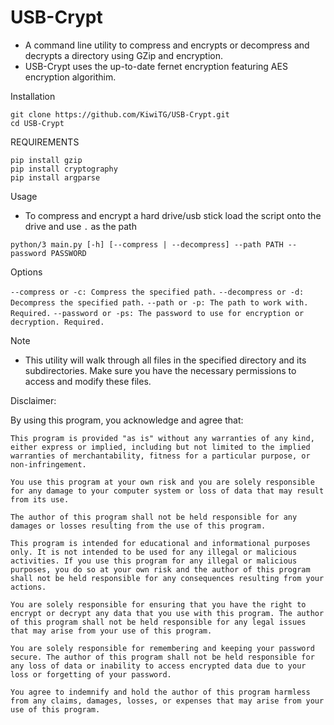 # USB-Crypt

- A command line utility to compress and encrypts or decompress and decrypts a directory using GZip and encryption.
- USB-Crypt uses the up-to-date fernet encryption featuring AES encryption algorithim.

Installation
```
git clone https://github.com/KiwiTG/USB-Crypt.git
cd USB-Crypt
```

REQUIREMENTS
```
pip install gzip
pip install cryptography
pip install argparse
```

Usage
- To compress and encrypt a hard drive/usb stick load the script onto the drive and use `.` as the path

`python/3 main.py [-h] [--compress | --decompress] --path PATH --password PASSWORD`

Options

`--compress or -c: Compress the specified path.`
`--decompress or -d: Decompress the specified path.`
`--path or -p: The path to work with. Required.`
`--password or -ps: The password to use for encryption or decryption. Required.`

Note
- This utility will walk through all files in the specified directory and its subdirectories. Make sure you have the necessary permissions to access and modify these files.





Disclaimer:

By using this program, you acknowledge and agree that:

    This program is provided "as is" without any warranties of any kind, either express or implied, including but not limited to the implied warranties of merchantability, fitness for a particular purpose, or non-infringement.

    You use this program at your own risk and you are solely responsible for any damage to your computer system or loss of data that may result from its use.

    The author of this program shall not be held responsible for any damages or losses resulting from the use of this program.

    This program is intended for educational and informational purposes only. It is not intended to be used for any illegal or malicious activities. If you use this program for any illegal or malicious purposes, you do so at your own risk and the author of this program shall not be held responsible for any consequences resulting from your actions.

    You are solely responsible for ensuring that you have the right to encrypt or decrypt any data that you use with this program. The author of this program shall not be held responsible for any legal issues that may arise from your use of this program.

    You are solely responsible for remembering and keeping your password secure. The author of this program shall not be held responsible for any loss of data or inability to access encrypted data due to your loss or forgetting of your password.

    You agree to indemnify and hold the author of this program harmless from any claims, damages, losses, or expenses that may arise from your use of this program.
